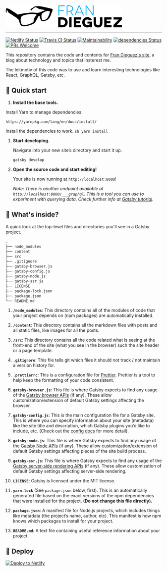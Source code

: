 ![Fran Dieguez site logo](https://raw.githubusercontent.com/frandieguez/frandieguez.com/master/static/assets/logos/glasses.png)
<hr>

[![Netlify Status](https://api.netlify.com/api/v1/badges/df049c12-f7f4-4bf7-9115-90fce9d3a37e/deploy-status)](https://app.netlify.com/sites/frandieguezcom/deploys) 
[![Travis CI Status](https://travis-ci.org/frandieguez/frandieguez.com.svg?branch=master)](https://travis-ci.org/frandieguez/frandieguez.com) 
[![Maintainability](https://api.codeclimate.com/v1/badges/c05dae42f64d4bc4fecf/maintainability)](https://codeclimate.com/github/frandieguez/frandieguez.com/maintainability)
[![dependencies Status](https://david-dm.org/frandieguez/frandieguez.com/status.svg)](https://david-dm.org/frandieguez/frandieguez.com)  [![PRs Welcome](https://img.shields.io/badge/PRs-welcome-brightgreen.svg?style=flat-square)](http://makeapullrequest.com)

This repository contains the code and contents for [Fran Dieguez's site](http://www.frandieguez.dev), a blog about technology and topics that insterest me.

The leitmotiv of this code was to use and learn interesting technologies like React, GraphQL, Gatsby, etc.

## 🚀 Quick start

1.  **Install the base tools.**

   Install Yarn to manage dependencies
   ```
   https://yarnpkg.com/lang/en/docs/install/
   ```
   
   Install the dependencies to work.
    ```sh
    yarn install
    ```

1.  **Start developing.**

    Navigate into your new site’s directory and start it up.

    ```sh
    gatsby develop
    ```

1.  **Open the source code and start editing!**

    Your site is now running at `http://localhost:8000`!

    _Note: There is another endpoint available at _`http://localhost:8000/___graphql`_. This is a tool you can use to experiment with querying data. 
    Check further info at [Gatsby tutorial](https://www.gatsbyjs.org/tutorial/part-five/#introducing-graphiql)._

## 🧐 What's inside?

A quick look at the top-level files and directories you'll see in a Gatsby project.

    .
    ├── node_modules
    ├── content
    ├── src
    ├── .gitignore
    ├── gatsby-browser.js
    ├── gatsby-config.js
    ├── gatsby-node.js
    ├── gatsby-ssr.js
    ├── LICENSE
    ├── package-lock.json
    ├── package.json
    └── README.md

1.  **`/node_modules`**: This directory contains all of the modules of code that your project depends on (npm packages) are automatically installed.
2.  **`/content`**: This directory contains all the markdown files with posts and all static files, like images for all the posts.
2.  **`/src`**: This directory contains all the code related what is seeing at the front-end of the site (what you see in the browser) such the site header or a page template.

3.  **`.gitignore`**: This file tells git which files it should not track / not maintain a version history for.

4.  **`.prettierrc`**: This is a configuration file for [Prettier](https://prettier.io/). Prettier is a tool to help keep the formatting of your code consistent.

5.  **`gatsby-browser.js`**: This file is where Gatsby expects to find any usage of the [Gatsby browser APIs](https://www.gatsbyjs.org/docs/browser-apis/) (if any). These allow customization/extension of default Gatsby settings affecting the browser.

6.  **`gatsby-config.js`**: This is the main configuration file for a Gatsby site. This is where you can specify information about your site (metadata) like the site title and description, which Gatsby plugins you’d like to include, etc. (Check out the [config docs](https://www.gatsbyjs.org/docs/gatsby-config/) for more detail).

7.  **`gatsby-node.js`**: This file is where Gatsby expects to find any usage of the [Gatsby Node APIs](https://www.gatsbyjs.org/docs/node-apis/) (if any). These allow customization/extension of default Gatsby settings affecting pieces of the site build process.

8.  **`gatsby-ssr.js`**: This file is where Gatsby expects to find any usage of the [Gatsby server-side rendering APIs](https://www.gatsbyjs.org/docs/ssr-apis/) (if any). These allow customization of default Gatsby settings affecting server-side rendering.

9.  **`LICENSE`**: Gatsby is licensed under the MIT license.

10. **`yarn.lock`** (See `package.json` below, first). This is an automatically generated file based on the exact versions of the npm dependencies that were installed for the project. **(Do not change this file directly).**

11. **`package.json`**: A manifest file for Node.js projects, which includes things like metadata (the project’s name, author, etc). This manifest is how npm knows which packages to install for your project.

12. **`README.md`**: A text file containing useful reference information about your project.

## 💫 Deploy

[![Deploy to Netlify](https://www.netlify.com/img/deploy/button.svg)](https://app.netlify.com/start/deploy?repository=https://github.com/frandieguez/frandieguez.com)